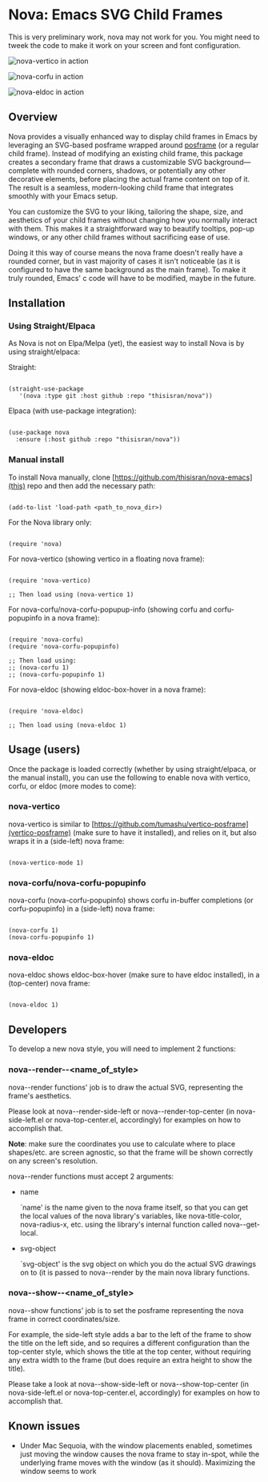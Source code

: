 # Nova: Emacs SVG Child Frames

This is very preliminary work, nova may not work for you.
You might need to tweek the code to make it work on your screen
and font configuration.

![nova-vertico in action](images/nova-vertico-example.png "nova-vertico in action")

![nova-corfu in action](images/nova-corfu-example.png "nova-corfu in action")

![nova-eldoc in action](images/nova-eldoc-example.png "nova-eldoc in action")

## Overview

Nova provides a visually enhanced way to display
child frames in Emacs by leveraging an SVG-based posframe
wrapped around [posframe](https://github.com/tumashu/posframe) (or a regular child frame).
Instead of modifying an existing child frame, this
package creates a secondary frame that draws a
customizable SVG background—complete with rounded
corners, shadows, or potentially any other decorative elements,
before placing the actual frame content on top of it.
The result is a seamless, modern-looking child frame that
integrates smoothly with your Emacs setup.

You can customize the SVG to your liking,
tailoring the shape, size, and aesthetics of your child frames without
changing how you normally interact with them.
This makes it a straightforward way to beautify tooltips,
pop-up windows, or any other child frames without
sacrificing ease of use.

Doing it this way of course means the nova frame doesn't
really have a rounded corner, but in vast majority of cases
it isn't noticeable (as it is configured to have the same
background as the main frame). To make it truly rounded, Emacs'
c code will have to be modified, maybe in the future.

## Installation

### Using Straight/Elpaca

As Nova is not on Elpa/Melpa (yet), the easiest way to install Nova
is by using straight/elpaca:

Straight:

```elisp

(straight-use-package
   '(nova :type git :host github :repo "thisisran/nova"))

```

Elpaca (with use-package integration):

```elisp

(use-package nova
  :ensure (:host github :repo "thisisran/nova"))

```

### Manual install

To install Nova manually, clone [https://github.com/thisisran/nova-emacs](this) repo and then add the necessary path:

```elisp

(add-to-list 'load-path <path_to_nova_dir>)

```

For the Nova library only:

```elisp

(require 'nova)

```

For nova-vertico (showing vertico in a floating nova frame):

```elisp

(require 'nova-vertico)

;; Then load using (nova-vertico 1)

```

For nova-corfu/nova-corfu-popupup-info (showing corfu and corfu-popupinfo in a nova frame):

```elisp

(require 'nova-corfu)
(require 'nova-corfu-popupinfo)

;; Then load using:
;; (nova-corfu 1)
;; (nova-corfu-popupinfo 1)

```

For nova-eldoc (showing eldoc-box-hover in a nova frame):

```elisp

(require 'nova-eldoc)

;; Then load using (nova-eldoc 1)

```

## Usage (users)

Once the package is loaded correctly (whether by using straight/elpaca,
or the manual install), you can use the following to enable nova with
vertico, corfu, or eldoc (more modes to come):

### nova-vertico

nova-vertico is similar to [https://github.com/tumashu/vertico-posframe](vertico-posframe) (make sure to have it installed),
and relies on it, but also wraps it in a (side-left) nova frame:

```elisp

(nova-vertico-mode 1)

```

### nova-corfu/nova-corfu-popupinfo

nova-corfu (nova-corfu-popupinfo) shows corfu in-buffer completions
(or corfu-popupinfo) in a (side-left) nova frame:

```elisp

(nova-corfu 1)
(nova-corfu-popupinfo 1)

```

### nova-eldoc

nova-eldoc shows eldoc-box-hover (make sure to have eldoc installed),
in a (top-center) nova frame:

```elisp

(nova-eldoc 1)

```

## Developers

 To develop a new nova style, you will need to implement 2 functions:

### nova--render--<name_of_style>

nova--render functions' job is to draw the actual SVG,
representing the frame's aesthetics.

Please look at nova--render-side-left or nova--render-top-center
(in nova-side-left.el or nova-top-center.el, accordingly) for
examples on how to accomplish that.

**Note**: make sure the coordinates you use to calculate where to
place shapes/etc. are screen agnostic, so that the frame will
be shown correctly on any screen's resolution.

nova--render functions must accept 2 arguments:

- name

  `name' is the name given to the nova frame itself, so that
  you can get the local values of the nova library's variables,
  like nova-title-color, nova-radius-x, etc. using the library's
  internal function called nova--get-local.
  
- svg-object

  `svg-object' is the svg object on which you do the actual
  SVG drawings on to (it is passed to nova--render by the
  main nova library functions.


### nova--show--<name_of_style>

nova--show functions' job is to set the posframe representing
the nova frame in correct coordinates/size.

For example, the side-left style adds a bar to the left of the
frame to show the title on the left side, and so requires a
different configuration than the top-center style, which shows
the title at the top center, without requiring any extra width
to the frame (but does require an extra height to show the title).

Please take a look at nova--show-side-left or nova--show-top-center
(in nova-side-left.el or nova-top-center.el, accordingly) for
examples on how to accomplish that.

## Known issues

- Under Mac Sequoia, with the window placements enabled, sometimes
  just moving the window causes the nova frame to stay in-spot, while
  the underlying frame moves with the window (as it should). Maximizing
  the window seems to work
